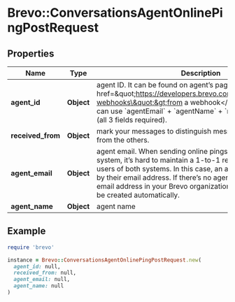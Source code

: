 # Brevo::ConversationsAgentOnlinePingPostRequest

## Properties

| Name | Type | Description | Notes |
| ---- | ---- | ----------- | ----- |
| **agent_id** | **Object** | agent ID. It can be found on agent’s page or received &lt;a href&#x3D;\&quot;https://developers.brevo.com/docs/conversations-webhooks\&quot;&gt;from a webhook&lt;/a&gt;. Alternatively, you can use &#x60;agentEmail&#x60; + &#x60;agentName&#x60; + &#x60;receivedFrom&#x60; instead (all 3 fields required). | [optional] |
| **received_from** | **Object** | mark your messages to distinguish messages created by you from the others. | [optional] |
| **agent_email** | **Object** | agent email. When sending online pings from a standalone system, it’s hard to maintain a 1-to-1 relationship between the users of both systems. In this case, an agent can be specified by their email address. If there’s no agent with the specified email address in your Brevo organization, a dummy agent will be created automatically. | [optional] |
| **agent_name** | **Object** | agent name | [optional] |

## Example

```ruby
require 'brevo'

instance = Brevo::ConversationsAgentOnlinePingPostRequest.new(
  agent_id: null,
  received_from: null,
  agent_email: null,
  agent_name: null
)
```

